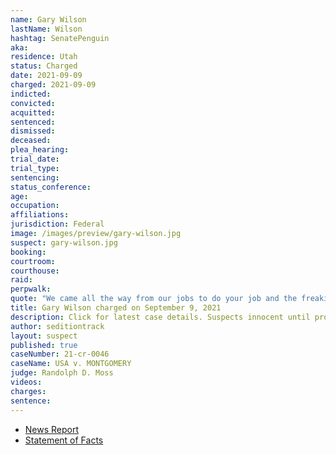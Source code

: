 ```yaml
---
name: Gary Wilson
lastName: Wilson
hashtag: SenatePenguin
aka:
residence: Utah
status: Charged
date: 2021-09-09
charged: 2021-09-09
indicted:
convicted:
acquitted:
sentenced:
dismissed:
deceased:
plea_hearing:
trial_date:
trial_type:
sentencing:
status_conference:
age:
occupation:
affiliations:
jurisdiction: Federal
image: /images/preview/gary-wilson.jpg
suspect: gary-wilson.jpg
booking:
courtroom:
courthouse:
raid:
perpwalk:
quote: "We came all the way from our jobs to do your job and the freaking senators’ job."
title: Gary Wilson charged on September 9, 2021
description: Click for latest case details. Suspects innocent until proven guilty.
author: seditiontrack
layout: suspect
published: true
caseNumber: 21-cr-0046
caseName: USA v. MONTGOMERY
judge: Randolph D. Moss
videos:
charges:
sentence:
---
```

- [News Report](https://www.ksl.com/article/50322007/whats-happened-to-the-8-utahns-charged-in-the-us-capitol-riot)
- [Statement of Facts](https://s3.documentcloud.org/documents/21062164/9-9-21-us-v-gary-wilson-complaint-affidavit.pdf)
